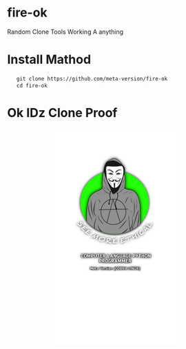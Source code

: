 # fire-ok
Random Clone Tools Working A anything 

# Install Mathod

       git clone https://github.com/meta-version/fire-ok
       cd fire-ok

# Ok IDz Clone Proof

<p align="center">
<img src='20230221_092248.png' style="height:500px;width:300px;" >
</p>
